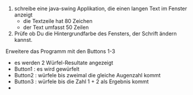 1. schreibe eine java-swing Applikation, die einen langen Text im Fenster anzeigt
	- die Textzeile hat 80 Zeichen
	- der Text umfasst 50 Zeilen
2. Prüfe ob Du die Hintergrundfarbe des Fensters, der Schrift ändern kannst. 

Erweitere das Programm mit den Buttons 1-3 
- es werden 2 Würfel-Resultate angezeigt
- Button1 : es wird gewürfelt
- Button2 : würfele bis zweimal die gleiche Augenzahl kommt
- Button3 : würfele bis die Zahl 1 + 2 als Ergebnis kommt
- 
